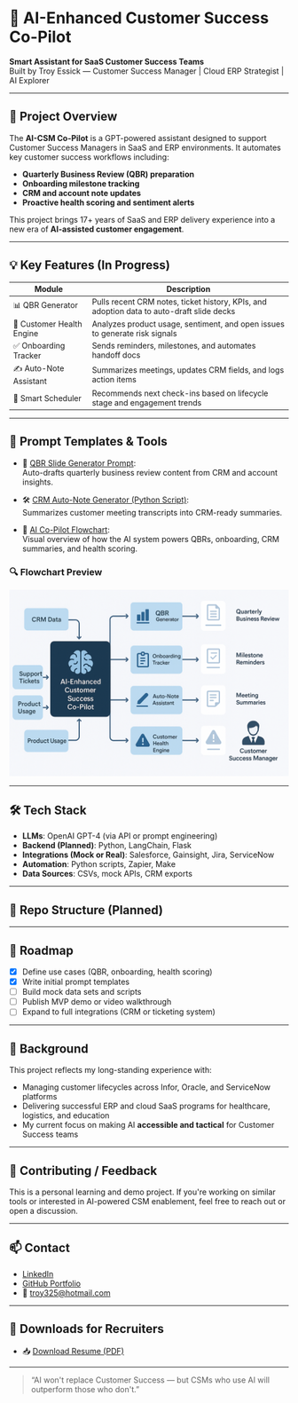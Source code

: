 # 🤖 AI-Enhanced Customer Success Co-Pilot

**Smart Assistant for SaaS Customer Success Teams**  
Built by Troy Essick — Customer Success Manager | Cloud ERP Strategist | AI Explorer

---

## 🧭 Project Overview

The **AI-CSM Co-Pilot** is a GPT-powered assistant designed to support Customer Success Managers in SaaS and ERP environments. It automates key customer success workflows including:

- **Quarterly Business Review (QBR) preparation**
- **Onboarding milestone tracking**
- **CRM and account note updates**
- **Proactive health scoring and sentiment alerts**

This project brings 17+ years of SaaS and ERP delivery experience into a new era of **AI-assisted customer engagement**.

---

## 💡 Key Features (In Progress)

| Module | Description |
|--------|-------------|
| 📊 QBR Generator | Pulls recent CRM notes, ticket history, KPIs, and adoption data to auto-draft slide decks |
| 🚦 Customer Health Engine | Analyzes product usage, sentiment, and open issues to generate risk signals |
| ✅ Onboarding Tracker | Sends reminders, milestones, and automates handoff docs |
| ✍️ Auto-Note Assistant | Summarizes meetings, updates CRM fields, and logs action items |
| 📅 Smart Scheduler | Recommends next check-ins based on lifecycle stage and engagement trends |

---

## 🧠 Prompt Templates & Tools

- 🔹 [QBR Slide Generator Prompt](./prompts/qbr_slide_generator.md):  
  Auto-drafts quarterly business review content from CRM and account insights.

- 🛠️ [CRM Auto-Note Generator (Python Script)](./scripts/crm_auto_note_generator.py):  
  Summarizes customer meeting transcripts into CRM-ready summaries.

- 🧭 [AI Co-Pilot Flowchart](./docs/ai_csm_flowchart.png):  
  Visual overview of how the AI system powers QBRs, onboarding, CRM summaries, and health scoring.

### 🔍 Flowchart Preview

![AI Co-Pilot Flowchart](./docs/ai_csm_flowchart.png)

---

## 🛠️ Tech Stack

- **LLMs**: OpenAI GPT-4 (via API or prompt engineering)
- **Backend (Planned)**: Python, LangChain, Flask
- **Integrations (Mock or Real)**: Salesforce, Gainsight, Jira, ServiceNow
- **Automation**: Python scripts, Zapier, Make
- **Data Sources**: CSVs, mock APIs, CRM exports

---

## 📁 Repo Structure (Planned)


---

## 🚀 Roadmap

- [x] Define use cases (QBR, onboarding, health scoring)
- [x] Write initial prompt templates
- [ ] Build mock data sets and scripts
- [ ] Publish MVP demo or video walkthrough
- [ ] Expand to full integrations (CRM or ticketing system)

---

## 📄 Background

This project reflects my long-standing experience with:
- Managing customer lifecycles across Infor, Oracle, and ServiceNow platforms
- Delivering successful ERP and cloud SaaS programs for healthcare, logistics, and education
- My current focus on making AI **accessible and tactical** for Customer Success teams

---

## 🙌 Contributing / Feedback

This is a personal learning and demo project. If you're working on similar tools or interested in AI-powered CSM enablement, feel free to reach out or open a discussion.

---

## 📫 Contact

- [LinkedIn](https://www.linkedin.com/in/troy-essick/)
- [GitHub Portfolio](https://troyessick.github.io/troy-essick-portfolio/)
- 📧 troy325@hotmail.com

---

## 📄 Downloads for Recruiters

- 📥 [Download Resume (PDF)](./downloads/Troy_Essick_Resume.pdf)

---

> “AI won't replace Customer Success — but CSMs who use AI will outperform those who don't.”

